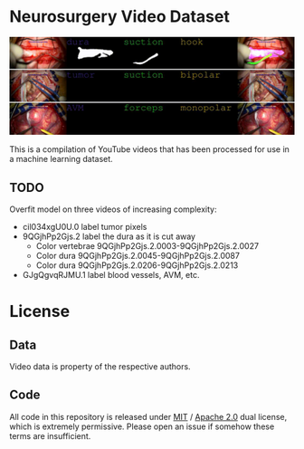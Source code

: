 # Neurosurgery Video Dataset
![](./output.gif)

This is a compilation of YouTube videos that has been processed for use in a machine learning dataset.

## TODO
Overfit model on three videos of increasing complexity:
- cil034xgU0U.0 label tumor pixels
- 9QGjhPp2Gjs.2 label the dura as it is cut away
    - Color vertebrae 9QGjhPp2Gjs.2.0003-9QGjhPp2Gjs.2.0027
    - Color dura 9QGjhPp2Gjs.2.0045-9QGjhPp2Gjs.2.0087
    - Color dura 9QGjhPp2Gjs.2.0206-9QGjhPp2Gjs.2.0213
- GJgQgvqRJMU.1 label blood vessels, AVM, etc.


# License
## Data
Video data is property of the respective authors.

## Code
All code in this repository is released under [MIT](LICENSE-MIT) / [Apache 2.0](LICENSE-Apache) dual license, which is extremely permissive. Please open an issue if somehow these terms are insufficient.
